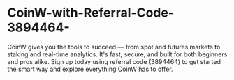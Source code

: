 # CoinW-with-Referral-Code-3894464-
CoinW gives you the tools to succeed — from spot and futures markets to staking and real-time analytics. It's fast, secure, and built for both beginners and pros alike. Sign up today using referral code (3894464) to get started the smart way and explore everything CoinW has to offer.
